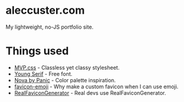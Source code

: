 # aleccuster.com

My lightweight, no-JS portfolio site.

# Things used

- [MVP.css](https://andybrewer.github.io/mvp/) - Classless yet classy stylesheet.
- [Young Serif](https://open-foundry.com/fonts/young_serif_regular) - Free font.
- [Nova by Panic](https://nova.app) - Color palette inspiration.
- [favicon-emoji](https://github.com/albinekb/favicon-emoji) - Why make a custom favicon when I can use emoji.
- [RealFaviconGenerator](https://realfavicongenerator.net) - Real devs use RealFaviconGenerator.
